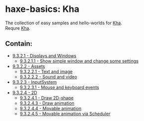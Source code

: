 haxe-basics: Kha
=========================

The collection of easy samples and hello-worlds for [Kha](http://kha.tech/).<br/>
Requre [Kha](http://kha.tech/download).

## Contain:

* [9.3.2.1 - Displays and Windows](./9.3.2.1_DisplaysAndWindows)
  * [9.3.2.1.1 - Show simple window and change some settings](./9.3.2.1_DisplaysAndWindows/9.3.2.1.1_SimpleWindow)
* [9.3.2.2 - Assets](./9.3.2.2_Assets)
  * [9.3.2.2.1 - Text and image](./9.3.2.2_Assets/9.3.2.2.1_TextAndImage)
  * [9.3.2.2.2 - Sound and video](./9.3.2.2_Assets/9.3.2.2.2_SoundAndVideo)
* [9.3.2.3 - InputSystem](./9.3.2.3_InputSystem)
  * [9.3.2.3.1 - Mouse and keyboard events](./9.3.2.3_InputSystem/9.3.2.3.1_MouseAndKeyboardEvents)
* [9.3.2.4 - 2D](./9.3.2.4_2D)
  * [9.3.2.4.1 - Draw 2D-shape](./9.3.2.4_2D/9.3.2.4.1_DrawShape)
  * [9.3.2.4.3 - Draw animation](./9.3.2.4_2D/9.3.2.4.2_DrawAnimation)
  * [9.3.2.4.4 - Movable animation](./9.3.2.4_2D/9.3.2.4.3_MovableAnimation)
  * [9.3.2.4.5 - Movable animation via Scheduler](./9.3.2.4_2D/9.3.2.4.5_MovableAnimationViaScheduler)
